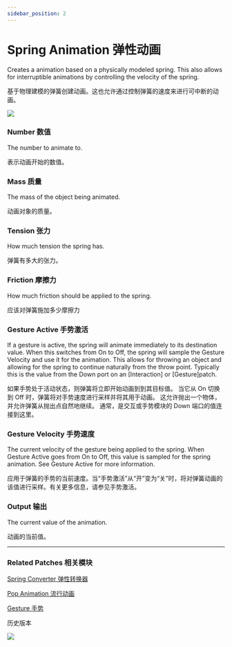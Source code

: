 ```yaml
---
sidebar_position: 2
---
```


# Spring Animation 弹性动画

Creates a animation based on a physically modeled spring. This also allows for interruptible animations by controlling the velocity of the spring.

基于物理建模的弹簧创建动画。这也允许通过控制弹簧的速度来进行可中断的动画。

![](https://s3.us-west-2.amazonaws.com/secure.notion-static.com/4563f6a4-2305-447c-8c4e-1211c999ac5e/Untitled.png?X-Amz-Algorithm=AWS4-HMAC-SHA256&X-Amz-Content-Sha256=UNSIGNED-PAYLOAD&X-Amz-Credential=AKIAT73L2G45EIPT3X45%2F20220602%2Fus-west-2%2Fs3%2Faws4_request&X-Amz-Date=20220602T151649Z&X-Amz-Expires=86400&X-Amz-Signature=376e170fab3327cf01f83b29a27cb7382970b75ec190df361433d4f16725d12a&X-Amz-SignedHeaders=host&response-content-disposition=filename%20%3D%22Untitled.png%22&x-id=GetObject)

### Number 数值

The number to animate to.

表示动画开始的数值。

### Mass 质量

The mass of the object being animated.

动画对象的质量。

### Tension 张力

How much tension the spring has.

弹簧有多大的张力。

### Friction 摩擦力

How much friction should be applied to the spring.

应该对弹簧施加多少摩擦力

### Gesture Active 手势激活

If a gesture is active, the spring will animate immediately to its destination value. When this switches from On to Off, the spring will sample the Gesture Velocity and use it for the animation. This allows for throwing an object and allowing for the spring to continue naturally from the throw point. Typically this is the value from the Down port on an [Interaction] or [Gesture]patch.

如果手势处于活动状态，则弹簧将立即开始动画到到其目标值。 当它从 On 切换到 Off 时，弹簧将对手势速度进行采样并将其用于动画。 这允许抛出一个物体，并允许弹簧从抛出点自然地继续。 通常，是交互或手势模块的 Down 端口的值连接到这里。

### Gesture Velocity 手势速度

The current velocity of the gesture being applied to the spring. When Gesture Active goes from On to Off, this value is sampled for the spring animation. See Gesture Active for more information.

应用于弹簧的手势的当前速度。当“手势激活”从“开”变为“关”时，将对弹簧动画的该值进行采样。有关更多信息，请参见手势激活。

### Output 输出

The current value of the animation.

动画的当前值。

---

### Related Patches 相关模块

[Spring Converter 弹性转换器](./Curve)

[Pop Animation 流行动画](./Pop%20Animation)

[Gesture 手势](./../Interaction/Gesture.md)

历史版本

![](https://s3.us-west-2.amazonaws.com/secure.notion-static.com/40d9fdce-4079-4e5e-9a28-aa02905be15d/Untitled.png?X-Amz-Algorithm=AWS4-HMAC-SHA256&X-Amz-Content-Sha256=UNSIGNED-PAYLOAD&X-Amz-Credential=AKIAT73L2G45EIPT3X45%2F20220602%2Fus-west-2%2Fs3%2Faws4_request&X-Amz-Date=20220602T151705Z&X-Amz-Expires=86400&X-Amz-Signature=598dacbb2ed97a8d94e2c6f8fc9b7653778f348facd31520ce382effcea5b0b9&X-Amz-SignedHeaders=host&response-content-disposition=filename%20%3D%22Untitled.png%22&x-id=GetObject)
